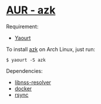 # [AUR - azk](https://aur.archlinux.org/packages/azk/)

Requirement:

- [Yaourt](https://wiki.archlinux.org/index.php/Yaourt)

To install [azk](https://github.com/azukiapp/azk) on Arch Linux, just run:

```
$ yaourt -S azk
```

Dependencies:

- [libnss-resolver](https://aur.archlinux.org/packages/libnss-resolver/)
- [docker](https://www.archlinux.org/packages/community/x86_64/docker/)
- [rsync](https://www.archlinux.org/packages/extra/x86_64/rsync/)
